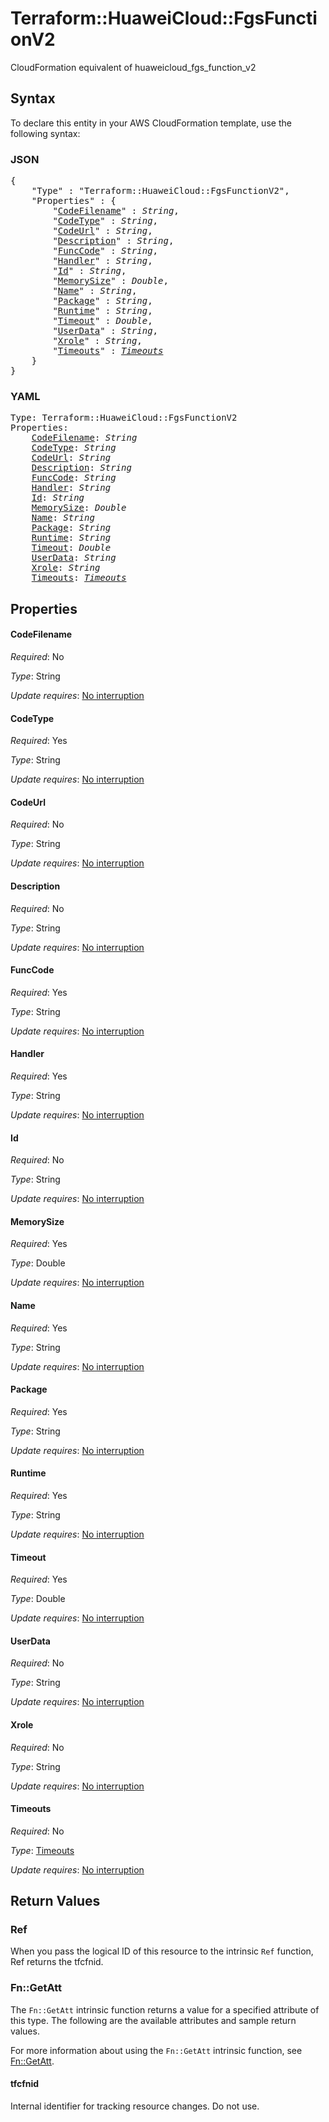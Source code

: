 # Terraform::HuaweiCloud::FgsFunctionV2

CloudFormation equivalent of huaweicloud_fgs_function_v2

## Syntax

To declare this entity in your AWS CloudFormation template, use the following syntax:

### JSON

<pre>
{
    "Type" : "Terraform::HuaweiCloud::FgsFunctionV2",
    "Properties" : {
        "<a href="#codefilename" title="CodeFilename">CodeFilename</a>" : <i>String</i>,
        "<a href="#codetype" title="CodeType">CodeType</a>" : <i>String</i>,
        "<a href="#codeurl" title="CodeUrl">CodeUrl</a>" : <i>String</i>,
        "<a href="#description" title="Description">Description</a>" : <i>String</i>,
        "<a href="#funccode" title="FuncCode">FuncCode</a>" : <i>String</i>,
        "<a href="#handler" title="Handler">Handler</a>" : <i>String</i>,
        "<a href="#id" title="Id">Id</a>" : <i>String</i>,
        "<a href="#memorysize" title="MemorySize">MemorySize</a>" : <i>Double</i>,
        "<a href="#name" title="Name">Name</a>" : <i>String</i>,
        "<a href="#package" title="Package">Package</a>" : <i>String</i>,
        "<a href="#runtime" title="Runtime">Runtime</a>" : <i>String</i>,
        "<a href="#timeout" title="Timeout">Timeout</a>" : <i>Double</i>,
        "<a href="#userdata" title="UserData">UserData</a>" : <i>String</i>,
        "<a href="#xrole" title="Xrole">Xrole</a>" : <i>String</i>,
        "<a href="#timeouts" title="Timeouts">Timeouts</a>" : <i><a href="timeouts.md">Timeouts</a></i>
    }
}
</pre>

### YAML

<pre>
Type: Terraform::HuaweiCloud::FgsFunctionV2
Properties:
    <a href="#codefilename" title="CodeFilename">CodeFilename</a>: <i>String</i>
    <a href="#codetype" title="CodeType">CodeType</a>: <i>String</i>
    <a href="#codeurl" title="CodeUrl">CodeUrl</a>: <i>String</i>
    <a href="#description" title="Description">Description</a>: <i>String</i>
    <a href="#funccode" title="FuncCode">FuncCode</a>: <i>String</i>
    <a href="#handler" title="Handler">Handler</a>: <i>String</i>
    <a href="#id" title="Id">Id</a>: <i>String</i>
    <a href="#memorysize" title="MemorySize">MemorySize</a>: <i>Double</i>
    <a href="#name" title="Name">Name</a>: <i>String</i>
    <a href="#package" title="Package">Package</a>: <i>String</i>
    <a href="#runtime" title="Runtime">Runtime</a>: <i>String</i>
    <a href="#timeout" title="Timeout">Timeout</a>: <i>Double</i>
    <a href="#userdata" title="UserData">UserData</a>: <i>String</i>
    <a href="#xrole" title="Xrole">Xrole</a>: <i>String</i>
    <a href="#timeouts" title="Timeouts">Timeouts</a>: <i><a href="timeouts.md">Timeouts</a></i>
</pre>

## Properties

#### CodeFilename

_Required_: No

_Type_: String

_Update requires_: [No interruption](https://docs.aws.amazon.com/AWSCloudFormation/latest/UserGuide/using-cfn-updating-stacks-update-behaviors.html#update-no-interrupt)

#### CodeType

_Required_: Yes

_Type_: String

_Update requires_: [No interruption](https://docs.aws.amazon.com/AWSCloudFormation/latest/UserGuide/using-cfn-updating-stacks-update-behaviors.html#update-no-interrupt)

#### CodeUrl

_Required_: No

_Type_: String

_Update requires_: [No interruption](https://docs.aws.amazon.com/AWSCloudFormation/latest/UserGuide/using-cfn-updating-stacks-update-behaviors.html#update-no-interrupt)

#### Description

_Required_: No

_Type_: String

_Update requires_: [No interruption](https://docs.aws.amazon.com/AWSCloudFormation/latest/UserGuide/using-cfn-updating-stacks-update-behaviors.html#update-no-interrupt)

#### FuncCode

_Required_: Yes

_Type_: String

_Update requires_: [No interruption](https://docs.aws.amazon.com/AWSCloudFormation/latest/UserGuide/using-cfn-updating-stacks-update-behaviors.html#update-no-interrupt)

#### Handler

_Required_: Yes

_Type_: String

_Update requires_: [No interruption](https://docs.aws.amazon.com/AWSCloudFormation/latest/UserGuide/using-cfn-updating-stacks-update-behaviors.html#update-no-interrupt)

#### Id

_Required_: No

_Type_: String

_Update requires_: [No interruption](https://docs.aws.amazon.com/AWSCloudFormation/latest/UserGuide/using-cfn-updating-stacks-update-behaviors.html#update-no-interrupt)

#### MemorySize

_Required_: Yes

_Type_: Double

_Update requires_: [No interruption](https://docs.aws.amazon.com/AWSCloudFormation/latest/UserGuide/using-cfn-updating-stacks-update-behaviors.html#update-no-interrupt)

#### Name

_Required_: Yes

_Type_: String

_Update requires_: [No interruption](https://docs.aws.amazon.com/AWSCloudFormation/latest/UserGuide/using-cfn-updating-stacks-update-behaviors.html#update-no-interrupt)

#### Package

_Required_: Yes

_Type_: String

_Update requires_: [No interruption](https://docs.aws.amazon.com/AWSCloudFormation/latest/UserGuide/using-cfn-updating-stacks-update-behaviors.html#update-no-interrupt)

#### Runtime

_Required_: Yes

_Type_: String

_Update requires_: [No interruption](https://docs.aws.amazon.com/AWSCloudFormation/latest/UserGuide/using-cfn-updating-stacks-update-behaviors.html#update-no-interrupt)

#### Timeout

_Required_: Yes

_Type_: Double

_Update requires_: [No interruption](https://docs.aws.amazon.com/AWSCloudFormation/latest/UserGuide/using-cfn-updating-stacks-update-behaviors.html#update-no-interrupt)

#### UserData

_Required_: No

_Type_: String

_Update requires_: [No interruption](https://docs.aws.amazon.com/AWSCloudFormation/latest/UserGuide/using-cfn-updating-stacks-update-behaviors.html#update-no-interrupt)

#### Xrole

_Required_: No

_Type_: String

_Update requires_: [No interruption](https://docs.aws.amazon.com/AWSCloudFormation/latest/UserGuide/using-cfn-updating-stacks-update-behaviors.html#update-no-interrupt)

#### Timeouts

_Required_: No

_Type_: <a href="timeouts.md">Timeouts</a>

_Update requires_: [No interruption](https://docs.aws.amazon.com/AWSCloudFormation/latest/UserGuide/using-cfn-updating-stacks-update-behaviors.html#update-no-interrupt)

## Return Values

### Ref

When you pass the logical ID of this resource to the intrinsic `Ref` function, Ref returns the tfcfnid.

### Fn::GetAtt

The `Fn::GetAtt` intrinsic function returns a value for a specified attribute of this type. The following are the available attributes and sample return values.

For more information about using the `Fn::GetAtt` intrinsic function, see [Fn::GetAtt](https://docs.aws.amazon.com/AWSCloudFormation/latest/UserGuide/intrinsic-function-reference-getatt.html).

#### tfcfnid

Internal identifier for tracking resource changes. Do not use.

